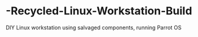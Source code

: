 # -Recycled-Linux-Workstation-Build
DIY Linux workstation using salvaged components, running Parrot OS

